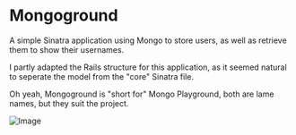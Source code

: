 # Mongoground #
A simple Sinatra application using Mongo to store users, as well as retrieve them to show their usernames.

I partly adapted the Rails structure for this application, as it seemed natural to seperate the model from the "core" Sinatra file.

Oh yeah, Mongoground is "short for" Mongo Playground, both are lame names, but they suit the project.

![Image](http://i.imgur.com/j1oIE.png "Quick screenshot to show app.")

